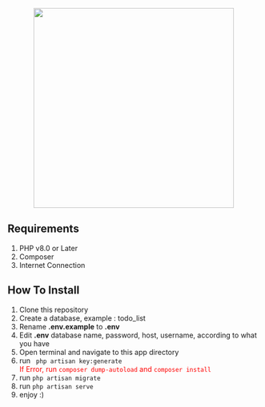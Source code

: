 <p align="center"><img src="https://raw.githubusercontent.com/laravel/art/master/logo-lockup/5%20SVG/2%20CMYK/1%20Full%20Color/laravel-logolockup-cmyk-red.svg" width="400"></p>

## Requirements

1. PHP v8.0 or Later
2. Composer
3. Internet Connection

## How To Install

1. Clone this repository
2. Create a database, example : todo_list
3. Rename **.env.example** to **.env**
4. Edit **.env** database name, password, host, username, according to what you have
5. Open terminal and navigate to this app directory
6. run ` php artisan key:generate` <br/>
   <span style="color: red">If Error, run `composer dump-autoload` and `composer install` </span>
7. run `php artisan migrate`
8. run `php artisan serve`
9. enjoy :)
